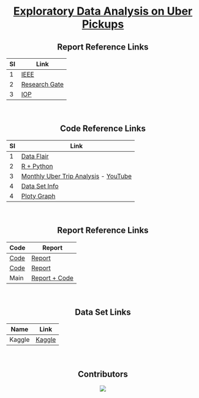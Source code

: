 <div align = "center">

# [Exploratory Data Analysis on Uber Pickups](#)
  
## Report Reference Links

| SI          | Link |
|----------------|---------------|
| 1 | [IEEE](https://ieeexplore.ieee.org/document/9368922) |
| 2 | [Research Gate](https://www.researchgate.net/publication/349142254_DATA_EXPLORATORY_ON_TAXI_DATA_IN_NEW_YORK_CITY) |
| 3 | [IOP](https://iopscience.iop.org/article/10.1088/1757-899X/1119/1/012013/pdf) |
  
<br/>
    
## Code Reference Links

| SI          | Link |
|----------------|---------------|
| 1 | [Data Flair](https://data-flair.training/blogs/r-data-science-project-uber-data-analysis/) |
| 2 | [R + Python](https://github.com/MachineLearningWithHuman/Projects/tree/master/Project%20UBER) |
| 3 | [Monthly Uber Trip Analysis](https://github.com/rajkrishna92/Machine-Leaning-projects-for-beginners/blob/main/15_Uber%20Trips%20Analysis.ipynb) - [YouTube](https://www.youtube.com/watch?v=tdhGqnBD2PU)  | 
| 4 | [Data Set Info](https://towardsdatascience.com/how-does-uber-use-clustering-43b21e3e6b7d) | 
| 4 | [Ploty Graph](https://github.com/plotly/datasets)
  
  <br/>
    
## Report Reference Links

|      Code      | Report |
|----------------|---------------|
| [Code](https://github.com/geoninja/Uber-Data-Analysis/blob/master/NYC_Uber_Rides.ipynb) | [Report](https://aboutdatascience.wordpress.com/2017/04/04/comprehensive-analysis-of-uber-dataset/) |
| [Code](https://github.com/hafsa636/Uber-Data-Analysis-/blob/master/Uber_Data_Analysis.ipynb) | [Report](https://medium.com/@hafsabatul.cse/uber-data-analysis-fee3eded7c56) |
| Main |  [Report + Code](https://medium.com/analytics-vidhya/exploratory-data-analysis-of-uber-pickups-in-nyc-from-april-to-september-2014-ec78d5a35f78) | 
  <br/>
  
## Data Set Links

| Name           | Link |
|----------------|---------------|
|  Kaggle   | [Kaggle](https://www.kaggle.com/fivethirtyeight/uber-pickups-in-new-york-city/) |
  
<br/>

<div align = "center">

## Contributors
  
<a href="https://github.com/a3X3k/Uber-Data-Analysis/graphs/contributors">
  
  <img src="https://contrib.rocks/image?repo=a3X3k/Uber-Data-Analysis" />
  
</a>

</div>
